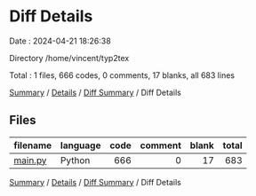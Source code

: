 # Diff Details

Date : 2024-04-21 18:26:38

Directory /home/vincent/typ2tex

Total : 1 files,  666 codes, 0 comments, 17 blanks, all 683 lines

[Summary](results.md) / [Details](details.md) / [Diff Summary](diff.md) / Diff Details

## Files
| filename | language | code | comment | blank | total |
| :--- | :--- | ---: | ---: | ---: | ---: |
| [main.py](/main.py) | Python | 666 | 0 | 17 | 683 |

[Summary](results.md) / [Details](details.md) / [Diff Summary](diff.md) / Diff Details